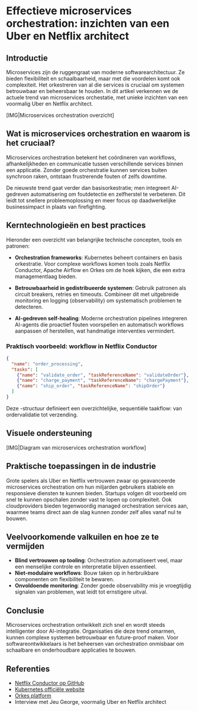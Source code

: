# Effectieve microservices orchestration: inzichten van een Uber en Netflix architect

## Introductie
Microservices zijn de ruggengraat van moderne softwarearchitectuur. Ze bieden flexibiliteit en schaalbaarheid, maar met die voordelen komt ook complexiteit. Het orkestreren van al die services is cruciaal om systemen betrouwbaar en beheersbaar te houden. In dit artikel verkennen we de actuele trend van microservices orchestatie, met unieke inzichten van een voormalig Uber en Netflix architect.


[IMG|Microservices orchestration overzicht]

## Wat is microservices orchestration en waarom is het cruciaal?
Microservices orchestration betekent het coördineren van workflows, afhankelijkheden en communicatie tussen verschillende services binnen een applicatie. Zonder goede orchestratie kunnen services buiten synchroon raken, ontstaan frustrerende fouten of zelfs downtime.

De nieuwste trend gaat verder dan basisorkestratie; men integreert AI-gedreven automatisering om foutdetectie en zelfherstel te verbeteren. Dit leidt tot snellere probleemoplossing en meer focus op daadwerkelijke businessimpact in plaats van firefighting.

## Kerntechnologieën en best practices
Hieronder een overzicht van belangrijke technische concepten, tools en patronen:

- **Orchestration frameworks**: Kubernetes beheert containers en basis orkestratie. Voor complexe workflows komen tools zoals Netflix Conductor, Apache Airflow en Orkes om de hoek kijken, die een extra managementlaag bieden.

- **Betrouwbaarheid in gedistribueerde systemen**: Gebruik patronen als circuit breakers, retries en timeouts. Combineer dit met uitgebreide monitoring en logging (observability) om systematisch problemen te detecteren.

- **AI-gedreven self-healing**: Moderne orchestration pipelines integreren AI-agents die proactief fouten voorspellen en automatisch workflows aanpassen of herstellen, wat handmatige interventies vermindert.

### Praktisch voorbeeld: workflow in Netflix Conductor
```json
{
  "name": "order_processing",
  "tasks": [
    {"name": "validate_order", "taskReferenceName": "validateOrder"},
    {"name": "charge_payment", "taskReferenceName": "chargePayment"},
    {"name": "ship_order", "taskReferenceName": "shipOrder"}
  ]
}
```
Deze -structuur definieert een overzichtelijke, sequentiële taakflow: van ordervalidatie tot verzending.

## Visuele ondersteuning

[IMG|Diagram van microservices orchestration workflow]

## Praktische toepassingen in de industrie
Grote spelers als Uber en Netflix vertrouwen zwaar op geavanceerde microservices orchestration om hun miljarden gebruikers stabiele en responsieve diensten te kunnen bieden. Startups volgen dit voorbeeld om snel te kunnen opschalen zonder vast te lopen op complexiteit.
Ook cloudproviders bieden tegenwoordig managed orchestration services aan, waarmee teams direct aan de slag kunnen zonder zelf alles vanaf nul te bouwen.

## Veelvoorkomende valkuilen en hoe ze te vermijden
- **Blind vertrouwen op tooling**: Orchestration automatiseert veel, maar een menselijke controle en interpretatie blijven essentieel.
- **Niet-modulaire workflows**: Bouw taken op in herbruikbare componenten om flexibiliteit te bewaren.
- **Onvoldoende monitoring**: Zonder goede observability mis je vroegtijdig signalen van problemen, wat leidt tot ernstigere uitval.

## Conclusie
Microservices orchestration ontwikkelt zich snel en wordt steeds intelligenter door AI-integratie. Organisaties die deze trend omarmen, kunnen complexe systemen betrouwbaar en future-proof maken. Voor softwareontwikkelaars is het beheersen van orchestration onmisbaar om schaalbare en onderhoudbare applicaties te bouwen.

## Referenties
- [Netflix Conductor op GitHub](https://github.com/Netflix/conductor)
- [Kubernetes officiële website](https://kubernetes.io/)
- [Orkes platform](https://orkes.io/)
- Interview met Jeu George, voormalig Uber en Netflix architect
